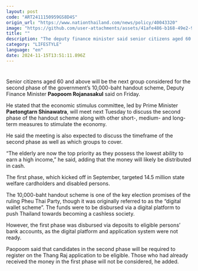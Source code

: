 ```yaml
---
layout: post
code: "ART2411150959GS8D4S"
origin_url: "https://www.nationthailand.com/news/policy/40043320"
image: "https://github.com/user-attachments/assets/41afe486-b168-49e2-9553-c197825b519f"
title: ""
description: "The deputy finance minister said senior citizens aged 60 and above are being prioritised as they face a greater challenge in earning income"
category: "LIFESTYLE"
language: "en"
date: 2024-11-15T13:51:11.896Z
---
```


# 









Senior citizens aged 60 and above will be the next group considered for the second phase of the government’s 10,000-baht handout scheme, Deputy Finance Minister **Paopoom Rojanasakul** said on Friday.

He stated that the economic stimulus committee, led by Prime Minister **Paetongtarn Shinawatra**, will meet next Tuesday to discuss the second phase of the handout scheme along with other short-, medium- and long-term measures to stimulate the economy.

He said the meeting is also expected to discuss the timeframe of the second phase as well as which groups to cover.

“The elderly are now the top priority as they possess the lowest ability to earn a high income,” he said, adding that the money will likely be distributed in cash.

The first phase, which kicked off in September, targeted 14.5 million state welfare cardholders and disabled persons.

The 10,000-baht handout scheme is one of the key election promises of the ruling Pheu Thai Party, though it was originally referred to as the “digital wallet scheme”. The funds were to be disbursed via a digital platform to push Thailand towards becoming a cashless society.

However, the first phase was disbursed via deposits to eligible persons’ bank accounts, as the digital platform and application system were not ready.

Paopoom said that candidates in the second phase will be required to register on the Thang Raj application to be eligible. Those who had already received the money in the first phase will not be considered, he added.